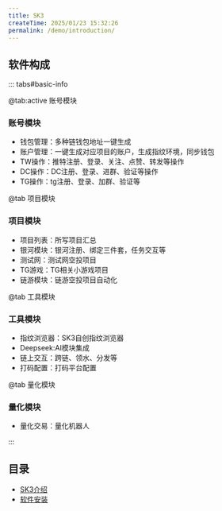 ```yaml
---
title: SK3
createTime: 2025/01/23 15:32:26
permalink: /demo/introduction/
---
```


  <ImageCard
        image="http://localhost:8080/Stable-kit-3/img/bg.jpg"
        title="STABLE KIT 3"
        description="SK3是一款专为Web3空投和量化交易设计的自动化工具,助力用户在空投项目中脱颖而出。"
        href="/demo"
        author="SK3"
        date="2025/01/01"
      />
      
## 软件构成

::: tabs#basic-info

@tab:active 账号模块
### 账号模块
- 钱包管理：多种链钱包地址一键生成
- 账户管理：一键生成对应项目的账户，生成指纹环境，同步钱包
- TW操作：推特注册、登录、关注、点赞、转发等操作
- DC操作：DC注册、登录、进群、验证等操作
- TG操作：tg注册、登录、加群、验证等


@tab 项目模块
### 项目模块
- 项目列表：所写项目汇总
- 银河模块：银河注册、绑定三件套，任务交互等
- 测试网：测试网空投项目
- TG游戏：TG相关小游戏项目
- 链游模块：链游空投项目自动化

@tab 工具模块
### 工具模块
- 指纹浏览器：SK3自创指纹浏览器
- Deepseek:AI模块集成
- 链上交互：跨链、领水、分发等
- 打码配置：打码平台配置

@tab 量化模块
### 量化模块
- 量化交易：量化机器人

:::
## 目录
- [SK3介绍](./SK3介绍.md)
- [软件安装](./软件安装.md)

